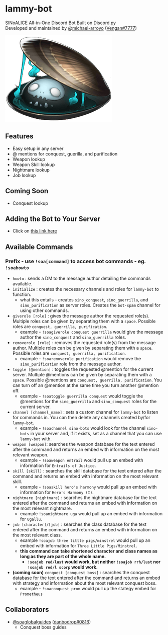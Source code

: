 # lammy-bot
SINoALICE All-in-One Discord Bot Built on Discord.py  
Developed and maintained by [@michael-arroyo](https://github.com/michael-arroyo) ([Vengan#7777](https://discordapp.com/users/235406385469194241))

![](/images/lammy.png)

## Features
- Easy setup in any server
- @ mentions for conquest, guerilla, and purification
- Weapon lookup
- Weapon Skill lookup
- Nightmare lookup
- Job lookup

## Coming Soon
- Conquest lookup

## Adding the Bot to Your Server
- Click on [this link here](https://discord.com/api/oauth2/authorize?client_id=824036912296886282&permissions=2415979536&scope=bot)

## Available Commands
### Prefix - use `!soa[command]` to access bot commands - eg. `!soahowto`
- `howto` : sends a DM to the message author detailing the commands available.
- `initialize` : creates the necessary channels and roles for `lammy-bot` to function.
    - what this entails - creates `sino_conquest`, `sino_guerrilla`, and `sino_purification` as server roles. Creates the `bot-spam` channel for using other commands.
- `giverole [role]` : gives the message author the requested role(s). Multiple roles can be given by separating them with a `space`. Possible roles are `conquest, guerrilla, purification`.
    - example - `!soagiverole conquest guerrilla` would give the message author the `sino_conquest` and `sino_guerrilla` roles.
- `removerole [role]` : removes the requested role(s) from the message author. Multiple roles can be given by separating them with a `space`. Possible roles are `conquest, guerrilla, purification`.
    - example - `!soaremoverole purification` would remove the `sino_purification` role from the message author.
- `toggle [@mention]` : toggles the requested @mention for the current server. Multiple @mentions can be given by separating them with a `space`. Possible @mentions are `conquest, guerrilla, purification`. You can turn off an @mention at the same time you turn another @mention off.
    - example - `!soatoggle guerrilla conquest` would toggle the @mentions for the `sino_guerrilla` and `sino_conquest` roles for the current server.
- `channel [channel_name]` : sets a custom channel for `lammy-bot` to listen for commands in. You can then delete any channels created by/for `lammy-bot`.
    - example - `!soachannel sino-bots` would look for the channel `sino-bots` in your server and, if it exists, set as a channel that you can use `lammy-bot` with.
- `weapon [weapon]`: searches the weapon database for the text entered after the command and returns an embed with information on the most relevant weapon.
    - example - `!soaweapon entrail` would pull up an embed with information for `Entrails of Justice`.
- `skill [skill]` : searches the skill database for the text entered after the command and returns an embed with information on the most relevant skill.
    - example - `!soaskill hero's harmony` would pull up an embed with information for `Hero's Harmony (I)`.
- `nightmare [nightmare]` : searches the nightmare database for the text entered after the command and returns an embed with information on the most relevant nightmare.
    - example `!soanightmare uga` would pull up an embed with information for `Ugallu`.
- `job [character]/[job]` : searches the class database for the text entered after the command and returns an embed with information on the most relevant class.
    - example `!soajob three little pigs/minstrel` would pull up an embed with information for `Three Little Pigs/Minstrel`.
    - **this command can take shortened character and class names as long as they are part of the whole name.**
        - **`!soajob red/lust` would work, but neither `!soajob rrh/lust` nor `!soajob red/l scorp` would work.**
- **(coming soon)** `conquest [conquest boss]` : searches the conquest database for the text entered after the command and returns an embed with strategy and information about the most relevant conquest boss.
    - example - `!soaconquest prom` would pull up the stategy embed for `Prometheus`

## Collaborators
- [@soaglobalguides](https://soaglobalguides.github.io/) ([danbodrop#0816](https://discordapp.com/users/138425084040839168))
    - Conquest boss guides
    
